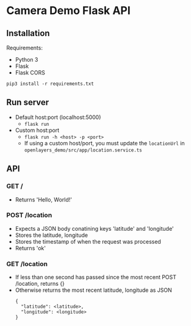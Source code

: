 # Camera Demo Flask API

## Installation
Requirements:
* Python 3
* Flask
* Flask CORS

`pip3 install -r requirements.txt`

## Run server
* Default host:port (localhost:5000)
  * `flask run`
* Custom host:port
  * `flask run -h <host> -p <port>`
  * If using a custom host/port, you must update the `locationUrl` in `openlayers_demo/src/app/location.service.ts` 
  
## API

### GET /
  * Returns 'Hello, World!'

### POST /location
  * Expects a JSON body conatining keys 'latitude' and 'longitude'
  * Stores the latitude, longitude
  * Stores the timestamp of when the request was processed
  * Returns 'ok'

### GET /location
  * If less than one second has passed since the most recent POST /location, returns {}
  * Otherwise returns the most recent latitude, longitude as JSON  
    ```
    {
      "latitude": <latitude>, 
      "longitude": <longitude>
    }
    ```
